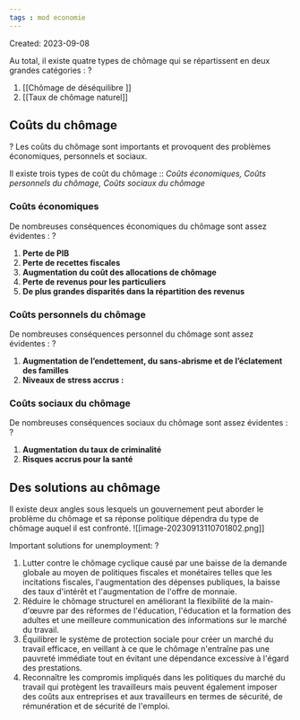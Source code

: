 ```yaml
---
tags : mod economie
---
```

Created: 2023-09-08


Au total, il existe quatre types de chômage qui se répartissent en deux grandes catégories :
?
1. [[Chômage de déséquilibre ]] 
2. [[Taux de chômage naturel]]

## Coûts du chômage
?
Les coûts du chômage sont importants et provoquent des problèmes économiques, personnels et sociaux.

Il existe trois types de coût du chômage ::  *Coûts économiques, Coûts personnels du chômage, Coûts sociaux du chômage*

### Coûts économiques
De nombreuses conséquences économiques du chômage sont assez évidentes :
?
1. **Perte de PIB**
2. **Perte de recettes fiscales**
3. **Augmentation du coût des allocations de chômage**
4. **Perte de revenus pour les particuliers**
5. **De plus grandes disparités dans la répartition des revenus**

### Coûts personnels du chômage
De nombreuses conséquences personnel du chômage sont assez évidentes :
?
1. **Augmentation de l’endettement, du sans-abrisme et de l’éclatement des familles**
2. **Niveaux de stress accrus :**

### Coûts sociaux du chômage
De nombreuses conséquences sociaux du chômage sont assez évidentes :
?
1. **Augmentation du taux de criminalité**
2. **Risques accrus pour la santé**

## Des solutions au chômage
Il existe deux angles sous lesquels un gouvernement peut aborder le problème du chômage et sa réponse politique dépendra du type de chômage auquel il est confronté.
![[image-20230913110701802.png]]

Important solutions for unemployment:
?
1. Lutter contre le chômage cyclique causé par une baisse de la demande globale au moyen de politiques fiscales et monétaires telles que les incitations fiscales, l'augmentation des dépenses publiques, la baisse des taux d'intérêt et l'augmentation de l'offre de monnaie.
2. Réduire le chômage structurel en améliorant la flexibilité de la main-d'œuvre par des réformes de l'éducation, l'éducation et la formation des adultes et une meilleure communication des informations sur le marché du travail.
3. Équilibrer le système de protection sociale pour créer un marché du travail efficace, en veillant à ce que le chômage n'entraîne pas une pauvreté immédiate tout en évitant une dépendance excessive à l'égard des prestations.
4. Reconnaître les compromis impliqués dans les politiques du marché du travail qui protègent les travailleurs mais peuvent également imposer des coûts aux entreprises et aux travailleurs en termes de sécurité, de rémunération et de sécurité de l'emploi.